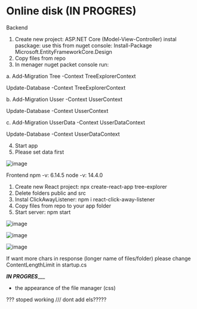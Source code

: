 # Online disk (IN PROGRES)

Backend
1. Create new project: ASP.NET Core (Model-View-Controller) instal pasckage: use this from nuget console: Install-Package Microsoft.EntityFrameworkCore.Design
2. Copy files from repo
3. In menager nuget packet console run: 

a.
Add-Migration Tree -Context TreeExplorerContext

Update-Database -Context TreeExplorerContext

b.
Add-Migration Usser -Context UsserContext

Update-Database -Context UsserContext

c.
Add-Migration UsserData -Context UsserDataContext

Update-Database -Context UsserDataContext

4. Start app
5. Please set data first

![image](https://user-images.githubusercontent.com/47826375/130889690-d0f1c302-386e-4d5b-a257-f1a44729659e.png)

Frontend
npm -v: 6.14.5
node -v: 14.4.0

1. Create new React project: npx create-react-app tree-explorer
2. Delete folders public and src
3. Instal ClickAwayListener: npm i react-click-away-listener
4. Copy files from repo to your app folder
5. Start server: npm start

![image](https://user-images.githubusercontent.com/47826375/130794215-999fd332-4780-4e29-8f4a-44a3448ef6eb.png)

![image](https://user-images.githubusercontent.com/47826375/130889397-b6e7950d-fee5-4c58-9230-dc5f38768ef1.png)

![image](https://user-images.githubusercontent.com/47826375/130889604-7aa99509-a9e0-496a-9d7c-e117027ffe7a.png)

If want more chars in response (longer name of files/folder) please change ContentLengthLimit in startup.cs 

_____________________IN PROGRES________________________

- the appearance of the file manager (css)

??? stoped working /// dont add els?????



